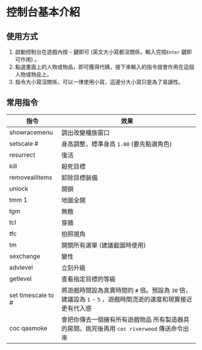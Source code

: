# 控制台基本介紹

## 使用方式

1. 啟動控制台在遊戲內按 `~` 鍵即可 (英文大小寫都沒關係，輸入完按`Enter` 鍵即可作用) 。
2. 點選畫面上的人物或物品，即可獲得代碼，接下來輸入的指令就會作用在這個人物或物品上。
3. 指令大小寫沒關係，可以一律使用小寫，這邊分大小寫只是為了易讀性。

## 常用指令

指令|效果
---|--- 
showracemenu | 調出改變種族窗口
setscale # | 身高調整，標準身高 `1.00` (要先點選角色)
resurrect | 復活
kill | 殺死目標 
removeallitems | 卸除目標裝備
unlock | 開鎖
tmm 1 | 地圖全開
tgm | 無敵
tcl | 穿牆
tfc | 拍照視角
tm | 開關所有選單 (建議截圖時使用)
sexchange | 變性
advlevel | 立刻升級
getlevel | 查看指定目標的等級
set timescale to # | 將遊戲時間設為真實時間的 `#` 倍。預設為 `30` 倍，建議設為 `1` - `5` ，遊戲時間流逝的速度和現實接近更有代入感
coc qasmoke | 會把你傳去一個擁有所有遊戲物品 所有製造器具的房間。挑完後再用 `coc riverwood` 傳送命令出來

